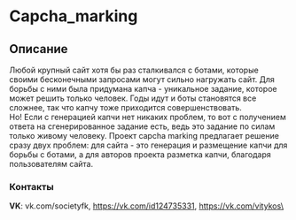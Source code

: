 # Capcha_marking  


## Описание
Любой крупный сайт хотя бы раз сталкивался с ботами, которые своими бесконечными запросами могут сильно нагружать сайт. Для борьбы с ними была придумана капча - уникальное задание, которое может решить только человек. Годы идут и боты становятся все сложнее, так что капчу тоже приходится совершенствовать. \
Но! Если с генерацией капчи нет никаких проблем, то вот с получением ответа на сгенерированное задание есть, ведь это задание по силам только живому человеку.
Проект capcha marking предлагает решение сразу двух проблем: для сайта - это генерация и размещение капчи для борьбы с ботами, а для авторов проекта разметка капчи, благодаря пользователям сайта.

###                                                                    Контакты


  **VK**: vk.com/societyfk, https://vk.com/id124735331, https://vk.com/vitykos\
  
